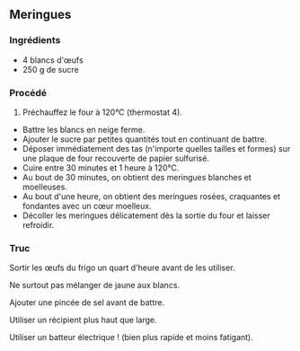 ## Meringues

### Ingrédients

* 4 blancs d'œufs
* 250 g de sucre

### Procédé

1. Préchauffez le four à 120°C (thermostat 4).
- Battre les blancs en neige ferme.
- Ajouter le sucre par petites quantités tout en continuant de battre.
- Déposer immédiatement des tas (n'importe quelles tailles et formes) sur une plaque de four recouverte de papier sulfurisé.
- Cuire entre 30 minutes et 1 heure à 120°C.
- Au bout de 30 minutes, on obtient des meringues blanches et moelleuses.
- Au bout d'une heure, on obtient des meringues rosées, craquantes et fondantes avec un cœur moelleux.
- Décoller les meringues délicatement dès la sortie du four et laisser refroidir.

### Truc

Sortir les œufs du frigo un quart d'heure avant de les utiliser.

Ne surtout pas mélanger de jaune aux blancs.

Ajouter une pincée de sel avant de battre.

Utiliser un récipient plus haut que large.

Utiliser un batteur électrique ! (bien plus rapide et moins fatigant).
